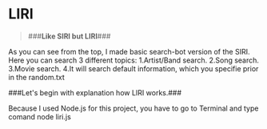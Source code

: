 # **LIRI**
>###**Like SIRI but LIRI**###

As you can see from the top, I made basic search-bot version of the SIRI. 
Here you can search 3 different topics:
1.Artist/Band search.
2.Song search.
3.Movie search.
4.It will search default information, which you specifie prior in the random.txt

###Let's begin with explanation how LIRI works.###

Because I used Node.js for this project, you have to go to Terminal and type comand <abbr>node liri.js



